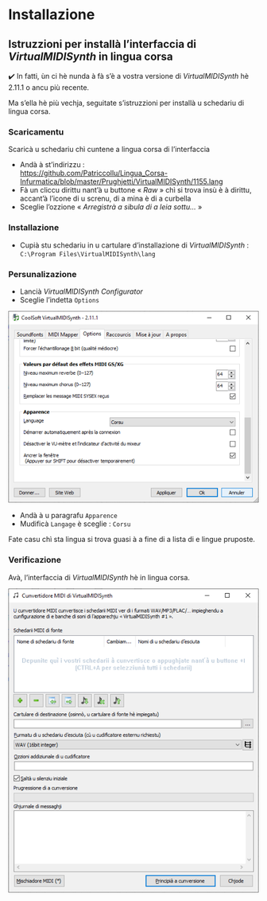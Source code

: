 # Installazione

## Istruzzioni per installà l’interfaccia di _VirtualMIDISynth_ in lingua corsa

✔️ In fatti, ùn ci hè nunda à fà s’è a vostra versione di _VirtualMIDISynth_ hè 2.11.1 o ancu più recente.  

Ma s’ella hè più vechja, seguitate s’istruzzioni per installà u schedariu di lingua corsa.

### Scaricamentu

Scaricà u schedariu chì cuntene a lingua corsa di l’interfaccia
- Andà à st’indirizzu :  
https://github.com/Patriccollu/Lingua_Corsa-Infurmatica/blob/master/Prughjetti/VirtualMIDISynth/1155.lang
- Fà un cliccu dirittu nant’à u buttone « _Raw_ » chì si trova insù è à dirittu, accant’à l’icone di u screnu, di a mina è di a curbella
- Sceglie l’ozzione « _Arregistrà a sibula di a leia sottu…_ »

### Installazione

- Cupià stu schedariu in u cartulare d’installazione di _VirtualMIDISynth_ :  
`C:\Program Files\VirtualMIDISynth\lang`

### Persunalizazione

- Lancià _VirtualMIDISynth Configurator_
- Sceglie l’indetta `Options`  

<img src = "Fiure/Configurator%20Options.png">

- Andà à u paragrafu `Apparence`
- Mudificà `Langage` è sceglie : `Corsu`

Fate casu chì sta lingua si trova guasi à a fine di a lista di e lingue pruposte.

### Verificazione

Avà, l’interfaccia di _VirtualMIDISynth_ hè in lingua corsa.  

<img src = "Fiure/Cunvertidore%20MIDI.png">
